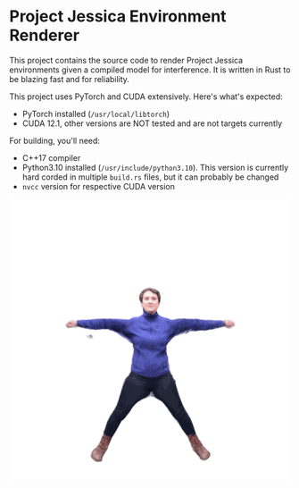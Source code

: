 # Project Jessica Environment Renderer
This project contains the source code to render Project Jessica environments given a compiled model for interference. It is written in Rust to be blazing fast and for reliability. 

This project uses PyTorch and CUDA extensively. Here's what's expected:
- PyTorch installed (`/usr/local/libtorch`)
- CUDA 12.1, other versions are NOT tested and are not targets currently

For building, you'll need:
- C++17 compiler 
- Python3.10 installed (`/usr/include/python3.10`). This version is currently hard corded in multiple `build.rs` files, but it can probably be changed
- `nvcc` version for respective CUDA version

![Image of avatar](./media/rotation.gif)